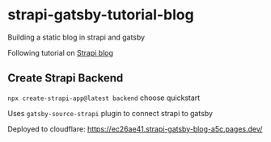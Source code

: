 # strapi-gatsby-tutorial-blog

Building a static blog in strapi and gatsby

Following tutorial on [Strapi blog](https://strapi.io/blog/how-to-build-a-static-blog-with-gatsby-and-strapi)

## Create Strapi Backend

`npx create-strapi-app@latest backend`
choose quickstart

Uses `gatsby-source-strapi` plugin to connect strapi to gatsby

Deployed to cloudflare: https://ec26ae41.strapi-gatsby-blog-a5c.pages.dev/
